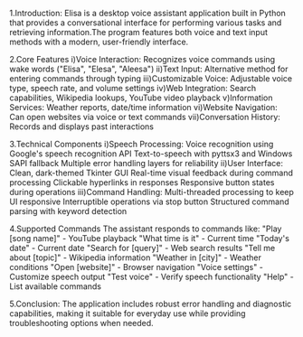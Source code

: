 1.Introduction: Elisa is a desktop voice assistant application built in Python that provides a conversational 
interface for performing various tasks and retrieving information.The program features both voice
and text input methods with a modern, user-friendly interface.

2.Core Features
   i)Voice Interaction: Recognizes voice commands using wake words ("Elisa", "Elesa", "Aleesa")
   ii)Text Input: Alternative method for entering commands through typing
   iii)Customizable Voice: Adjustable voice type, speech rate, and volume settings
   iv)Web Integration: Search capabilities, Wikipedia lookups, YouTube video playback
   v)Information Services: Weather reports, date/time information
   vi)Website Navigation: Can open websites via voice or text commands
   vii)Conversation History: Records and displays past interactions

3.Technical Components
   i)Speech Processing: Voice recognition using Google's speech recognition API
     Text-to-speech with pyttsx3 and Windows SAPI fallback
     Multiple error handling layers for reliability
   ii)User Interface: Clean, dark-themed Tkinter GUI
      Real-time visual feedback during command processing
      Clickable hyperlinks in responses
      Responsive button states during operations
   iii)Command Handling: Multi-threaded processing to keep UI responsive
       Interruptible operations via stop button
       Structured command parsing with keyword detection

4.Supported Commands
The assistant responds to commands like:
   "Play [song name]" - YouTube playback
   "What time is it" - Current time
   "Today's date" - Current date
   "Search for [query]" - Web search results
   "Tell me about [topic]" - Wikipedia information
   "Weather in [city]" - Weather conditions
   "Open [website]" - Browser navigation
   "Voice settings" - Customize speech output
   "Test voice" - Verify speech functionality
   "Help" - List available commands

   
5.Conclusion: The application includes robust error handling and diagnostic capabilities,
  making it suitable for everyday use while providing troubleshooting options when needed.
